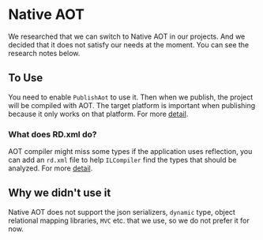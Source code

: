 # Native AOT

We researched that we can switch to Native AOT in our projects. And we decided
that it does not satisfy our needs at the moment. You can see the research notes
below.

## To Use

You need to enable `PublishAot` to use it. Then when we publish, the project
will be compiled with AOT. The target platform is important when publishing
because it only works on that platform. For more [detail][publish using cli].

### What does RD.xml do?

AOT compiler might miss some types if the application uses reflection, you can
add an `rd.xml` file to help `ILCompiler` find the types that should be
analyzed. For more [detail][rd.xml].

## Why we didn't use it

Native AOT does not support the json serializers, `dynamic` type, object
relational mapping libraries, `MVC` etc. that we use, so we do not prefer it for
now.

[publish using cli]: https://learn.microsoft.com/en-us/dotnet/core/deploying/native-aot/?tabs=net8plus%2Cwindows#publish-native-aot-using-the-cli
[rd.xml]: https://github.com/dotnet/corert/blob/master/Documentation/using-corert/rd-xml-format.md

